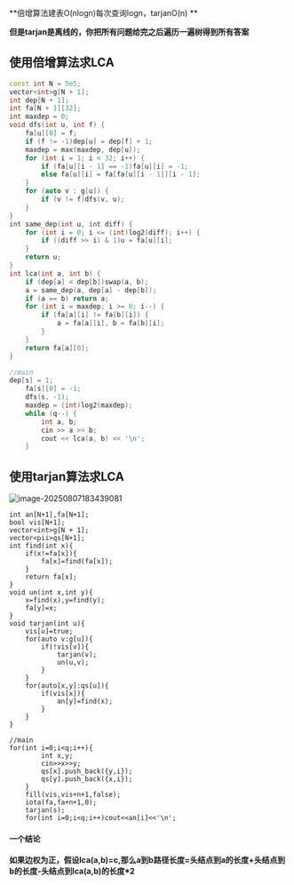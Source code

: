 **倍增算法建表O(nlogn)每次查询logn，tarjanO(n) **

**但是tarjan是离线的，你把所有问题给完之后遍历一遍树得到所有答案**



## 使用倍增算法求LCA

```c++
const int N = 5e5;
vector<int>g[N + 1];
int dep[N + 1];
int fa[N + 1][32];
int maxdep = 0;
void dfs(int u, int f) {
	fa[u][0] = f;
	if (f != -1)dep[u] = dep[f] + 1;
	maxdep = max(maxdep, dep[u]);
	for (int i = 1; i < 32; i++) {
		if (fa[u][i - 1] == -1)fa[u][i] = -1;
		else fa[u][i] = fa[fa[u][i - 1]][i - 1];
	}
	for (auto v : g[u]) {
		if (v != f)dfs(v, u);
	}
}
int same_dep(int u, int diff) {
	for (int i = 0; i <= (int)log2(diff); i++) {
		if ((diff >> i) & 1)u = fa[u][i];
	}
	return u;
}
int lca(int a, int b) {
	if (dep[a] < dep[b])swap(a, b);
	a = same_dep(a, dep[a] - dep[b]);
	if (a == b) return a;
	for (int i = maxdep; i >= 0; i--) {
		if (fa[a][i] != fa[b][i]) {
			a = fa[a][i], b = fa[b][i];
		}
	}
	return fa[a][0];
}

//main
dep[s] = 1;
	fa[s][0] = -1;
	dfs(s, -1);
	maxdep = (int)log2(maxdep);
	while (q--) {
		int a, b;
		cin >> a >> b;
		cout << lca(a, b) << '\n';
	}
```



## 使用tarjan算法求LCA

![image-20250807183439081](C:\Users\LENOVO\AppData\Roaming\Typora\typora-user-images\image-20250807183439081.png)

```
int an[N+1],fa[N+1];
bool vis[N+1];
vector<int>g[N + 1];
vector<pii>qs[N+1];
int find(int x){
	if(x!=fa[x]){
		fa[x]=find(fa[x]);
	}
	return fa[x];
}
void un(int x,int y){
	x=find(x),y=find(y);
	fa[y]=x;
}
void tarjan(int u){
	vis[u]=true;
	for(auto v:g[u]){
		if(!vis[v]){
			tarjan(v);
			un(u,v);
		}
	}
	for(auto[x,y]:qs[u]){
		if(vis[x]){
			an[y]=find(x);
		}
	}
}

//main
for(int i=0;i<q;i++){
		int x,y;
		cin>>x>>y;
		qs[x].push_back({y,i});
		qs[y].push_back({x,i});
	}
	fill(vis,vis+n+1,false);
	iota(fa,fa+n+1,0);
	tarjan(s);
	for(int i=0;i<q;i++)cout<<an[i]<<'\n';
```



#### **一个结论**

**如果边权为正，假设lca(a,b)=c,那么a到b路径长度=头结点到a的长度+头结点到b的长度-头结点到lca(a,b)的长度*2**

